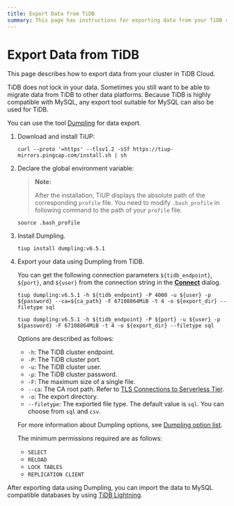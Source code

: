 ```yaml
---
title: Export Data from TiDB
summary: This page has instructions for exporting data from your TiDB cluster in TiDB Cloud.
---
```


# Export Data from TiDB

This page describes how to export data from your cluster in TiDB Cloud.

TiDB does not lock in your data. Sometimes you still want to be able to migrate data from TiDB to other data platforms. Because TiDB is highly compatible with MySQL, any export tool suitable for MySQL can also be used for TiDB.

You can use the tool [Dumpling](/dumpling-overview.md) for data export.

1. Download and install TiUP:

    
    ```shell
    curl --proto '=https' --tlsv1.2 -sSf https://tiup-mirrors.pingcap.com/install.sh | sh
    ```

2. Declare the global environment variable:

    > **Note:**
    >
    > After the installation, TiUP displays the absolute path of the corresponding `profile` file. You need to modify `.bash_profile` in following command to the path of your `profile` file.

    
    ```shell
    source .bash_profile
    ```

3. Install Dumpling.

    
    ```shell
    tiup install dumpling:v6.5.1
    ```

4. Export your data using Dumpling from TiDB.

    You can get the following connection parameters `${tidb_endpoint}`, `${port}`, and `${user}` from the connection string in the [**Connect**](/tidb-cloud/connect-via-standard-connection.md) dialog.

    <SimpleTab>

    <div label="Serverless Tier">

    ```shell
    tiup dumpling:v6.5.1 -h ${tidb_endpoint} -P 4000 -u ${user} -p ${password} --ca=${ca_path} -F 67108864MiB -t 4 -o ${export_dir} --filetype sql
    ```

    </div>
    <div label="Dedicated Tier">

    ```shell
    tiup dumpling:v6.5.1 -h ${tidb_endpoint} -P ${port} -u ${user} -p ${password} -F 67108864MiB -t 4 -o ${export_dir} --filetype sql
    ```

    </div>
    </SimpleTab>

    Options are described as follows:

    - `-h`: The TiDB cluster endpoint.
    - `-P`: The TiDB cluster port.
    - `-u`: The TiDB cluster user.
    - `-p`: The TiDB cluster password.
    - `-F`: The maximum size of a single file.
    - `--ca`: The CA root path. Refer to [TLS Connections to Serverless Tier](/tidb-cloud/secure-connections-to-serverless-tier-clusters.md#root-certificate-default-path).
    - `-o`: The export directory.
    - `--filetype`: The exported file type. The default value is `sql`. You can choose from `sql` and `csv`.

    For more information about Dumpling options, see [Dumpling option list](/dumpling-overview.md#option-list-of-dumpling).

    The minimum permissions required are as follows:

    - `SELECT`
    - `RELOAD`
    - `LOCK TABLES`
    - `REPLICATION CLIENT`

After exporting data using Dumpling, you can import the data to MySQL compatible databases by using [TiDB Lightning](https://docs.pingcap.com/tidb/stable/tidb-lightning-overview).
